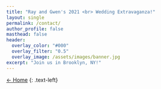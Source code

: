 ```yaml
---
title: "Ray and Gwen's 2021 <br> Wedding Extravaganza!"
layout: single
permalink: /contact/
author_profile: false
masthead: false
header:
  overlay_color: "#000"
  overlay_filter: "0.5"
  overlay_image: /assets/images/banner.jpg
excerpt: "Join us in Brooklyn, NY!"
---
```

 [<- Home](../index.html)
{: .text-left}

